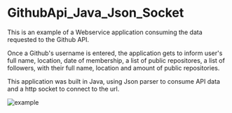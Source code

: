 # GithubApi_Java_Json_Socket

This is an example of a Webservice application consuming the data requested to the Github API. 

Once a Github's username is entered, the application gets to inform user's full name, location, date of membership, a list of public repositores, a list of followers, with their full name, location and amount of public repositories. 

This application was built in Java, using Json parser to consume API data and a http socket to connect to the url.

![example]({{site.baseurl}}//GithubApi.png)
